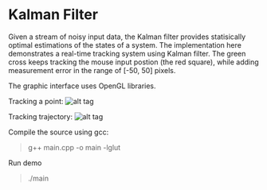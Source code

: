 Kalman Filter
===========
Given a stream of noisy input data, the Kalman filter provides statisically optimal estimations of the states of a system. The implementation here demonstrates a real-time tracking system using Kalman filter. The green cross keeps tracking the mouse input postion (the red square), while adding measurement error in the range of [-50, 50] pixels.

The graphic interface uses OpenGL libraries.


Tracking a point:
![alt tag](https://raw.githubusercontent.com/yanyanggithub/codesamples/gh-pages/images/tracking_point.gif)


Tracking trajectory:
![alt tag](https://raw.githubusercontent.com/yanyanggithub/codesamples/gh-pages/images/tracking_trajectory.gif)

Compile the source using gcc:
> g++ main.cpp -o main  -lglut

Run demo
> ./main

